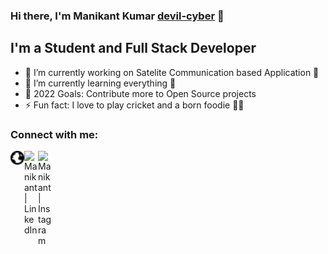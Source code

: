  ### Hi there, I'm Manikant Kumar [devil-cyber][website] 👋

## I'm a Student and Full Stack Developer
- 🔭 I’m currently working on Satelite Communication based Application 🤣
- 🌱 I’m currently learning everything 🤣
- 🥅 2022 Goals: Contribute more to Open Source projects
- ⚡ Fun fact: I love to play cricket and a born foodie 🤣🤣
 

### Connect with me:

[<img align="left" alt="manikant" width="22px" src="https://raw.githubusercontent.com/iconic/open-iconic/master/svg/globe.svg" />][website]
[<img align="left" alt="Manikant | LinkedIn" width="22px" src="https://cdn.jsdelivr.net/npm/simple-icons@v3/icons/linkedin.svg" />][linkedin]
[<img align="left" alt="Manikant | Instagram" width="22px" src="https://cdn.jsdelivr.net/npm/simple-icons@v3/icons/instagram.svg" />][instagram]
<br />

 

[website]: https://devil-cyber.github.io/CodingSpace/
[instagram]:https://www.instagram.com/__mani09/?hl=en
[linkedin]: https://www.linkedin.com/in/manikant-kumar-550998192/
 
